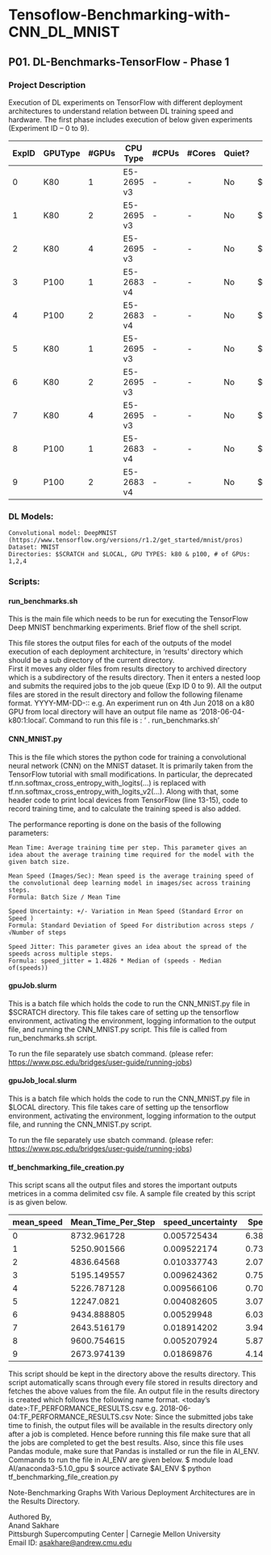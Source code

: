 # Tensoflow-Benchmarking-with-CNN_DL_MNIST

## P01. DL-Benchmarks-TensorFlow - Phase 1

### Project Description
Execution of DL experiments on TensorFlow with different deployment architectures to understand relation between DL training speed and hardware. The first phase includes execution of below given experiments (Experiment ID – 0 to 9). 

    
| ExpID | GPUType | #GPUs | CPU Type | #CPUs | #Cores |	Quiet? | Staged from? |
|-------|---------|-------|----------|-------|--------|--------|--------------|
|0 | K80 |	1	| E5-2695 v3 | - | - | No	| $LOCAL |
|1 | K80 | 2 |	E5-2695 v3 | - | - | No	| $LOCAL |
|2 | K80 |	4 |	E5-2695 v3 | - | - | No |	$LOCAL |
|3 |	P100	| 1 |	E5-2683 v4	| - |	- |	No |	$LOCAL |
|4 |	P100	| 2	| E5-2683 v4	| - |	- |	No |	$LOCAL |
|5 |	K80 |	1	| E5-2695 v3 |	- |	- |	No | $SCRATCH |
|6 |	K80	| 2	| E5-2695 v3 |	- |	-	| No	| $SCRATCH |
|7 |	K80	| 4	| E5-2695 v3	| - |	- |	No |	$SCRATCH |
|8 |	P100	| 1	| E5-2683 v4	| - |	-	| No	| $SCRATCH |
|9 |	P100	| 2	| E5-2683 v4	| -	| -	| No	| $SCRATCH |

### DL Models:
	Convolutional model: DeepMNIST (https://www.tensorflow.org/versions/r1.2/get_started/mnist/pros)
	Dataset: MNIST
	Directories: $SCRATCH and $LOCAL, GPU TYPES: k80 & p100, # of GPUs: 1,2,4


### Scripts:

#### run_benchmarks.sh
This is the main file which needs to be run for executing the TensorFlow Deep MNIST benchmarking experiments. Brief flow of the shell script.

This file stores the output files for each of the outputs of the model execution of each deployment architecture, in ‘results’ directory which should be a sub directory of the current directory.  
First it moves any older files from results directory to archived directory which is a subdirectory of the results directory.
Then it enters a nested loop and submits the required jobs to the job queue (Exp ID 0 to 9).
All the output files are stored in the result directory and follow the following filename format. YYYY-MM-DD-<gpu type>:<number of gpus>:<staged from directory>
e.g. An experiment run on 4th Jun 2018 on a k80 GPU from local directory will have an output file name as ‘2018-06-04-k80:1:local’. 
Command to run this file is : ‘ . run_benchmarks.sh’ 

#### CNN_MNIST.py
This is the file which stores the python code for training a convolutional neural network (CNN) on the MNIST dataset. It is primarily taken from the TensorFlow tutorial with small modifications. In particular, the deprecated tf.nn.softmax_cross_entropy_with_logits(...) is 
replaced with tf.nn.softmax_cross_entropy_with_logits_v2(...). Along with that, some header code to print local devices from TensorFlow (line 13-15), code to record training time, and to calculate the training speed is also added.

The performance reporting is done on the basis of the following parameters:

	Mean Time: Average training time per step. This parameter gives an idea about the average training time required for the model with the given batch size.

	Mean Speed (Images/Sec): Mean speed is the average training speed of the convolutional deep learning model in images/sec across training steps.
	Formula: Batch Size / Mean Time

	Speed Uncertainty: +/- Variation in Mean Speed (Standard Error on Speed )
	Formula: Standard Deviation of Speed For distribution across steps / √Number of steps

	Speed Jitter: This parameter gives an idea about the spread of the speeds across multiple steps.
	Formula: speed_jitter = 1.4826 * Median of (speeds - Median of(speeds))

#### gpuJob.slurm

This is a batch file which holds the code to run the CNN_MNIST.py file in $SCRATCH directory. This file takes care of setting up the tensorflow environment, activating the environment, logging information to the output file, and running the CNN_MNIST.py script. This file is called from run_benchmarks.sh script.

To run the file separately use sbatch command. (please refer: https://www.psc.edu/bridges/user-guide/running-jobs)

#### gpuJob_local.slurm
This is a batch file which holds the code to run the CNN_MNIST.py file in $LOCAL directory. This file takes care of setting up the tensorflow environment, activating the environment, logging information to the output file, and running the CNN_MNIST.py script.

To run the file separately use sbatch command. (please refer: https://www.psc.edu/bridges/user-guide/running-jobs)

#### tf_benchmarking_file_creation.py
This script scans all the output files and stores the important outputs metrices in a comma delimited csv file. A sample file created by this script is as given below.

|mean_speed	| Mean_Time_Per_Step |	speed_uncertainty |	Speed_Jitter |	gpu_type |	num_gpu	|	staged_from |
|-----------|--------------------|--------------------|--------------|-----------|----------|-------------|
|0 |	8732.961728 |	0.005725434	|	6.388218371	|	760.2575007	| p100	|	2	|	$SCRATCH |
|1|	5250.901566|	0.009522174	|	0.734560314	|	65.77123005	| k80	|	2	|	$SCRATCH
|2|	4836.64568	|0.010337743	|	2.079079801	|	203.1963323 |	k80	|	4	|	$LOCAL
|3|	5195.149557	|0.009624362	|	0.750577503	|	62.74329595	| k80	|	4	|	$SCRATCH
|4|	5226.787128	|0.009566106	|	0.701725294	|	70.62155769	 |k80	|	2	|	$LOCAL
|5|	12247.0821	|0.004082605	|	3.075517837	|	359.8248272	| p100	|	2	|	$LOCAL
|6|	9434.888805	|0.00529948	|	6.034101409	|	828.7332798	|p100	|	1|		$SCRATCH
|7|	2643.516179	|0.018914202	|	3.94097403	|	340.0571688|	k80	|	1	|	$LOCAL
|8|	9600.754615	|0.005207924	|	5.879743298	|	762.022697	|p100	|	1	|	$LOCAL
|9|	2673.974139|	0.01869876	|	4.147340431	|	386.9301569	|k80	|	1	|	$SCRATCH


This script should be kept in the directory above the results directory. This script automatically scans through every file stored in results directory and fetches the above values from the file. An output file in the results directory is created which follows the following name format.
<today’s date>:TF_PERFORMANCE_RESULTS.csv
e.g. 2018-06-04:TF_PERFORMANCE_RESULTS.csv
Note: Since the submitted jobs take time to finish, the output files will be available in the results directory only after a job is completed. Hence before running this file make sure that all the jobs are completed to get the best results. Also, since this file uses Pandas module, make sure that Pandas is installed or run the file in AI_ENV. Commands to run the file in AI_ENV are given below.
$ module load AI/anaconda3-5.1.0_gpu
$ source activate $AI_ENV
$ python tf_benchmarking_file_creation.py

Note-Benchmarking Graphs With Various Deployment Architectures are in the Results Directory.

Authored By,  
Anand Sakhare  
Pittsburgh Supercomputing Center | Carnegie Mellon University  
Email ID: asakhare@andrew.cmu.edu

